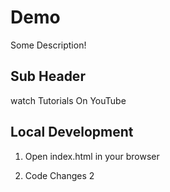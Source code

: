 # Demo

Some Description!

## Sub Header 
watch Tutorials On YouTube

## Local Development

1. Open index.html in your browser

2. Code Changes 2

